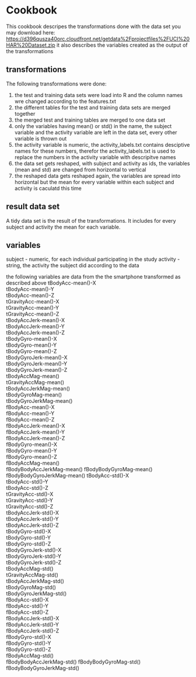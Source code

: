 # Cookbook

This cookbook descripes the transformations done with the data set you may download here: https://d396qusza40orc.cloudfront.net/getdata%2Fprojectfiles%2FUCI%20HAR%20Dataset.zip 
it also describes the variables created as the output of the transformations

## transformations

The following transformations were done:
1. the test and training data sets were load into R and the column names wre changed according to the features.txt
2. the different tables for the test and training data sets are merged together
3. the merged test and training tables are merged to one data set
4. only the variables having mean() or std() in the name, the subject variable and the activity variable are left in the data set, every other variable is thrown out
5. the activity variable is numeric, the activity_labels.txt contains desciptive names for these numbers, therefor the activity_labels.txt is used to replace the numbers in the activity variable with descripitve names
6. the data set gets reshaped, with subject and activity as ids, the variables (mean and std) are changed from horizontal to vertical
7. the reshaped data gets reshaped again, the variables are spread into horizontal but the mean for every variable within each subject and activity is caculatd this time

## result data set

A tidy data set is the result of the transformations. It includes for every subject and activity the mean for each variable.

## variables
subject - numeric, for each individual participating in the study
activity - string, the activity the subject did according to the data

the following variables are data from the the smartphone transformed as described above
tBodyAcc-mean()-X          
tBodyAcc-mean()-Y          
tBodyAcc-mean()-Z          
tGravityAcc-mean()-X       
tGravityAcc-mean()-Y       
tGravityAcc-mean()-Z       
tBodyAccJerk-mean()-X      
tBodyAccJerk-mean()-Y      
tBodyAccJerk-mean()-Z      
tBodyGyro-mean()-X         
tBodyGyro-mean()-Y         
tBodyGyro-mean()-Z         
tBodyGyroJerk-mean()-X     
tBodyGyroJerk-mean()-Y     
tBodyGyroJerk-mean()-Z     
tBodyAccMag-mean()         
tGravityAccMag-mean()      
tBodyAccJerkMag-mean()     
tBodyGyroMag-mean()        
tBodyGyroJerkMag-mean()    
fBodyAcc-mean()-X          
fBodyAcc-mean()-Y          
fBodyAcc-mean()-Z          
fBodyAccJerk-mean()-X      
fBodyAccJerk-mean()-Y      
fBodyAccJerk-mean()-Z      
fBodyGyro-mean()-X         
fBodyGyro-mean()-Y         
fBodyGyro-mean()-Z         
fBodyAccMag-mean()        
fBodyBodyAccJerkMag-mean() 
fBodyBodyGyroMag-mean()    
fBodyBodyGyroJerkMag-mean()
tBodyAcc-std()-X           
tBodyAcc-std()-Y           
tBodyAcc-std()-Z           
tGravityAcc-std()-X        
tGravityAcc-std()-Y        
tGravityAcc-std()-Z        
tBodyAccJerk-std()-X       
tBodyAccJerk-std()-Y       
tBodyAccJerk-std()-Z       
tBodyGyro-std()-X          
tBodyGyro-std()-Y          
tBodyGyro-std()-Z          
tBodyGyroJerk-std()-X      
tBodyGyroJerk-std()-Y     
tBodyGyroJerk-std()-Z      
tBodyAccMag-std()         
tGravityAccMag-std()      
tBodyAccJerkMag-std()      
tBodyGyroMag-std()      
tBodyGyroJerkMag-std()     
fBodyAcc-std()-X           
fBodyAcc-std()-Y           
fBodyAcc-std()-Z           
fBodyAccJerk-std()-X       
fBodyAccJerk-std()-Y      
fBodyAccJerk-std()-Z      
fBodyGyro-std()-X         
fBodyGyro-std()-Y          
fBodyGyro-std()-Z          
fBodyAccMag-std()          
fBodyBodyAccJerkMag-std() 
fBodyBodyGyroMag-std()
fBodyBodyGyroJerkMag-std()
